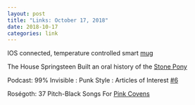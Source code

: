 ```yaml
---
layout: post
title: "Links: October 17, 2018"
date: 2018-10-17
categories: link
---
```


IOS connected, temperature controlled smart [mug](https://www.amazon.com/dp/B01N2HT77T/ref=cm_sw_r_cp_api_ABZXBb9SE6NEF)

The House Springsteen Built an oral history of the [Stone Pony](https://www.nytimes.com/interactive/2018/10/17/nyregion/stone-pony-asbury-park-nj.html)

Podcast: 99% Invisible : Punk Style : Articles of Interest [#6](https://99percentinvisible.org/episode/punk-style-articles-of-interest-6/)

Roségoth: 37 Pitch-Black Songs For [Pink Covens](https://www.npr.org/sections/allsongs/2018/08/22/640503873/ros-goth-37-pitch-black-songs-for-pink-covens)
